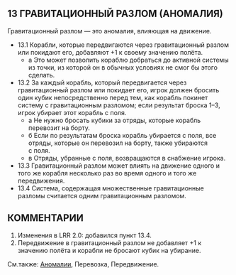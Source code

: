 13 ГРАВИТАЦИОННЫЙ РАЗЛОМ (АНОМАЛИЯ)
---

Гравитационный разлом — это аномалия, влияющая на движение.
* 13.1 Корабли, которые передвигаются через гравитационный разлом или покидают его, добавляют +1 к своему значению полёта.
  * а Это может позволить кораблю добраться до активной системы из точки, из которой он в обычных условиях не смог бы этого сделать.
* 13.2 За каждый корабль, который передвигается через гравитационный разлом или покидает его, игрок должен бросить один кубик непосредственно перед тем, как корабль 
покинет систему с гравитационным разломом; если результат броска 1–3, игрок убирает этот корабль с поля.
  * а Не нужно бросать кубики за отряды, которые корабль перевозит на борту.
  * б Если по результатам броска корабль убирается с поля, все отряды, которые он перевозил на борту, также убираются с поля.
  * в Отряды, убранные с поля, возвращаются в снабжение игрока.
* 13.3 Гравитационный разлом может влиять на движение одного и того же корабля несколько раз во время одного и того же передвижения.
* 13.4 Система, содержащая множественные гравитационные разломы считается одним гравитационным разломом.
  
КОММЕНТАРИИ
---
1) Изменения в LRR 2.0: добавился пункт 13.4.
2) Передвижение в гравитационный разлом не добавляет +1 к значению полёта и корабли не бросают кубик на убирание.

См.также: [Аномалии](anomalies.md), Перевозка, Передвижение.
